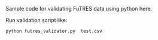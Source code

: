 Sample code for validating FuTRES data using python here.

Run validation script like:
```
python futres_validator.py  test.csv
```
